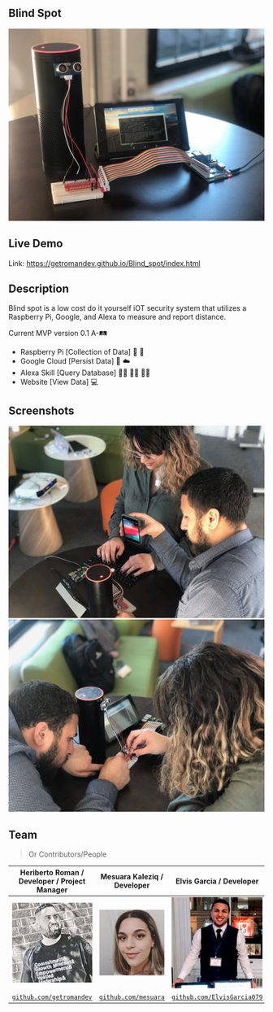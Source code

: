 ## Blind Spot
<!-- test on line #3 -->
![Blind](Images/IMG-2394.JPG)

## Live Demo
Link: https://getromandev.github.io/Blind_spot/index.html

## Description
Blind spot is a low cost do it yourself iOT security system that utilizes a Raspberry Pi, Google, and Alexa to measure and report distance.

Current MVP version 0.1 A-🛤️ </br>
- Raspberry Pi [Collection of Data] 🍇 🥧 </br>
- Google Cloud [Persist Data] 🍭 ☁️ </br>
- Alexa Skill [Query Database] 👾👾 👧🏻 👾👾 </br>
- Website [View Data] 💻 </br>

## Screenshots
![Mesuara & Elvis working](Images/IMG-2397.JPG)
![Mesuara & Elvis working](Images/IMG-2400.JPG)

## Team

> Or Contributors/People

| **Heriberto Roman / Developer / Project Manager** | **Mesuara Kaleziq / Developer** | **Elvis Garcia / Developer** |
| :---: |:---:| :---:|
| [![Heriberto Roman](/Images/Heriberto.jpeg)](https://github.com/getromandev)    | [![Mesuara Kaleziq](/Images/mesuara.jpeg)](https://github.com/mesuara) | [![Elvis Garcia](/Images/Elvis.jpeg)](https://github.com/ElvisGarcia079)  |
| <a href="https://github.com/getromandev" target="_blank">`github.com/getromandev`</a> | <a href="https://github.com/mesuara" target="_blank">`github.com/mesuara`</a> | <a href="https://github.com/ElvisGarcia079" target="_blank">`github.com/ElvisGarcia079`</a> |